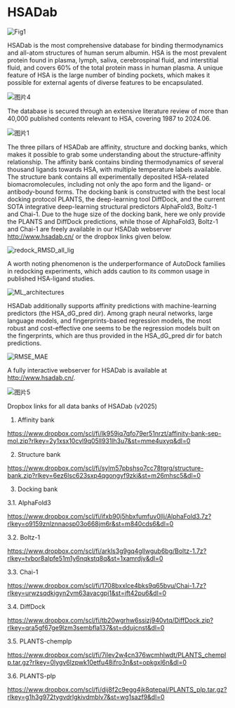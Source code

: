 # HSADab

![Fig1](https://github.com/user-attachments/assets/e1b07dfe-c603-4eba-a6d4-b09b9ec4ff02)

HSADab is the most comprehensive database for binding thermodynamics and all-atom structures of human serum albumin. HSA is the most prevalent protein found in plasma, lymph, saliva, cerebrospinal fluid, and interstitial fluid, and covers 60% of the total protein mass in human plasma. A unique feature of HSA is the large number of binding pockets, which makes it possible for external agents of diverse features to be encapsulated. 

![图片4](https://github.com/user-attachments/assets/49d24ad2-987a-4110-8491-5ffd52f59b2f)

The database is secured through an extensive literature review of more than 40,000 published contents relevant to HSA, covering 1987 to 2024.06. 

![图片1](https://github.com/user-attachments/assets/d255d396-5d80-472d-881a-85985fd30ecd)

The three pillars of HSADab are affinity, structure and docking banks, which makes it possible to grab some understanding about the structure-affinity relationship. The affinity bank contains binding thermodynamics of several thousand ligands towards HSA, with multiple temperature labels available. The structure bank contains all experimentally deposited HSA-related biomacromolecules, including not only the apo form and the ligand- or antibody-bound forms. The docking bank is constructed with the best local docking protocol PLANTS, the deep-learning tool DiffDock, and the current SOTA integrative deep-learning structural predictors AlphaFold3, Boltz-1 and Chai-1. Due to the huge size of the docking bank, here we only provide the PLANTS and DiffDock predictions, while those of AlphaFold3, Boltz-1 and Chai-1 are freely available in our HSADab webserver http://www.hsadab.cn/ or the dropbox links given below.

![redock_RMSD_all_lig](https://github.com/user-attachments/assets/e728d865-3b81-423e-ba51-fb03de300515)

A worth noting phenomenon is the underperformance of AutoDock families in redocking experiments, which adds caution to its common usage in published HSA-ligand studies. 

![ML_architectures](https://github.com/user-attachments/assets/7d8ef4aa-e02c-46bd-be30-154b25fa0cb9)

HSADab additionally supports affinity predictions with machine-learning predictors (the HSA_dG_pred dir). Among graph neural networks, large language models, and fingerprints-based regression models, the most robust and cost-effective one seems to be the regression models built on the fingerprints, which are thus provided in the HSA_dG_pred dir for batch predictions. 

![RMSE_MAE](https://github.com/user-attachments/assets/2effc1a7-19cd-4621-b95b-e769a0287996)

A fully interactive webserver for HSADab is available at http://www.hsadab.cn/. 

![图片5](https://github.com/user-attachments/assets/4faa9ce5-f541-4c27-9e68-7527e07cc7a2)

Dropbox links for all data banks of HSADab (v2025)

1. Affinity bank

https://www.dropbox.com/scl/fi/lk959iq7qfo79er51nrzt/affinity-bank-sep-mol.zip?rlkey=2y1xsx10cvl9q05ll931lh3u7&st=mme4uxyq&dl=0

2. Structure bank

https://www.dropbox.com/scl/fi/sylm57pbshso7cc78tgrg/structure-bank.zip?rlkey=6ez6lsc623sxp4qgongyf9zki&st=m26mhsc5&dl=0

3. Docking bank

3.1. AlphaFold3

https://www.dropbox.com/scl/fi/ifxb90j5hbxfumfuv0llj/AlphaFold3.7z?rlkey=o9159znlznnaosp03o668jm6r&st=m840cds6&dl=0

3.2. Boltz-1

https://www.dropbox.com/scl/fi/arkls3g9gq4gllwgub6bg/Boltz-1.7z?rlkey=tvbor8alpfe51m1y6nqkstq8q&st=1xamrdjy&dl=0

3.3. Chai-1

https://www.dropbox.com/scl/fi/1708bxxlce4bks9q65bvu/Chai-1.7z?rlkey=urwzsqdkigyn2vm63avacgpj1&st=ift42pu6&dl=0

3.4. DiffDock

https://www.dropbox.com/scl/fi/tb20wgrhw6ssizj940vtq/DiffDock.zip?rlkey=qra5gf67ge9lzm3sembfla137&st=ddujcnst&dl=0

3.5. PLANTS-chemplp

https://www.dropbox.com/scl/fi/7ilev2w4cn376wcmhlwdt/PLANTS_chemplp.tar.gz?rlkey=0lygv6lzpwk10etfu48ifro3n&st=opkgxl6n&dl=0

3.6. PLANTS-plp

https://www.dropbox.com/scl/fi/dij8f2c9egg4jk8qtepal/PLANTS_plp.tar.gz?rlkey=g1h3g972tygvdrlgkivdmblv7&st=wg1sazf9&dl=0
